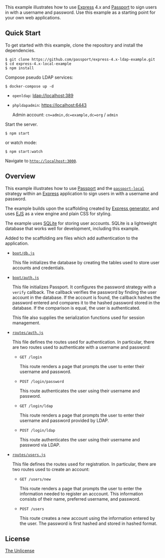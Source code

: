 This example illustrates how to use [Express](https://expressjs.com) 4.x and
[Passport](https://www.passportjs.org) to sign users in with a username and password. Use this example as a starting
point for your own web applications.

## Quick Start

To get started with this example, clone the repository and install the dependencies.

```shell
$ git clone https://github.com/passport/express-4.x-ldap-example.git
$ cd express-4.x-local-example
$ npm install
```

Compose pseudo LDAP services:

```shell
$ docker-compose up -d
```

- `openldap`: [ldap://localhost:389](ldap://localhost:389)
- `phpldapadmin`: [https://localhost:6443](https://localhost:6443)

  Admin account: `cn=admin,dc=example,dc=org` / `admin`

Start the server.

```shell
$ npm start
```

or watch mode:

```shell
$ npm start:watch
```

Navigate to [`http://localhost:3000`](http://localhost:3000).

## Overview

This example illustrates how to use [Passport](https://www.passportjs.org) and
the [`passport-local`](https://www.passportjs.org/packages/passport-local/)
strategy within an [Express](https://expressjs.com) application to sign users in with a username and password.

The example builds upon the scaffolding created by [Express generator](https://expressjs.com/en/starter/generator.html),
and uses [EJS](https://ejs.co) as a view engine and plain CSS for styling.

The example uses [SQLite](https://www.sqlite.org) for storing user accounts. SQLite is a lightweight database that works
well for development, including this example.

Added to the scaffolding are files which add authentication to the application.

* [`boot/db.js`](boot/db.js)

  This file initializes the database by creating the tables used to store user accounts and credentials.

* [`boot/auth.js`](boot/auth.js)

  This file initializes Passport. It configures the password strategy with a
  `verify` callback. The callback verifies the password by finding the user account in the database. If the account is
  found, the callback hashes the password entered and compares it to the hashed password stored in the database. If the
  comparison is equal, the user is authenticated.

  This file also supplies the serialization functions used for session management.

* [`routes/auth.js`](routes/auth.js)

  This file defines the routes used for authentication. In particular, there are two routes used to authenticate with a
  username and password:

    - `GET /login`

      This route renders a page that prompts the user to enter their username and password.

    - `POST /login/password`

      This route authenticates the user using their username and password.

    - `GET /login/ldap`

      This route renders a page that prompts the user to enter their username and password provided by LDAP.

    - `POST /login/ldap`

      This route authenticates the user using their username and password via LDAP.

* [`routes/users.js`](routes/users.js)

  This file defines the routes used for registration. In particular, there are two routes used to create an account:

    - `GET /users/new`

      This route renders a page that prompts the user to enter the information needed to register an acccount. This
      information consists of their name, preferred username, and password.

    - `POST /users`

      This route creates a new account using the information entered by the user. The password is first hashed and
      stored in hashed format.

## License

[The Unlicense](https://opensource.org/licenses/unlicense)
